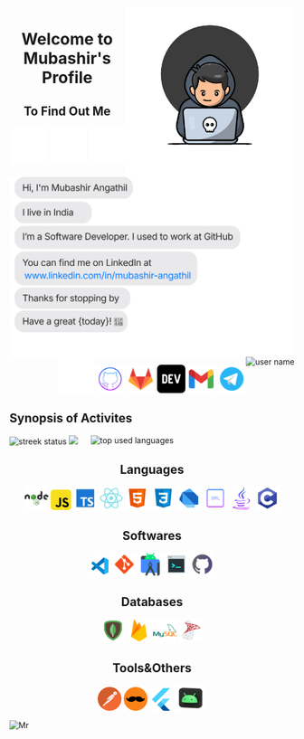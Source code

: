 <!--Section 1  -->
<img src='./Assets/hacker-thinking-about-code.gif' alt='coding....' width='300' align='right' alt='coding...'/> 
<!-- <img src='./Assets/happy-hacker.gif' alt='coding....' width='400' align='right' alt='Hacker Image'/> -->
<h1 align='center'> Welcome to Mubashir's Profile</h1>
<img src="https://github.com/MubashirAngathil/typing-intro/blob/main/chat.svg" width="500"  align='left' alt='chat svg'> 
 <img src='https://komarev.com/ghpvc/?username=MubashirAngathil'  align='right' alt='user name'/>

<!--Section 2  -->
<h2 align='center'>To Find Out Me</h2>
<p align='right'>
  <a href='https://www.linkedin.com/in/mubashir-angathil/' target="_blank"><img src='/Assets/animation/linkedin.gif' width='64px' height='64px' alt='linkedIn'/></a>
  <a href='https://www.instagram.com/___a___m__r___/' target='_blank'><img src='/Assets/animation/instagram.gif' width='64px' height='64px' alt='instagram'/></a>
  <a href='https://twitter.com/mubzyr_ashraf' target='_blank'><img src='/Assets/animation/twitter.gif' width='64px' height='64px' alt='twitter'/></a>
  <img src='/Assets/animation/whatsapp (1).gif' width='64px' height='64px' alt='whatsapp'/>
  <a href='https://github.com/MubashirAngathil' target='_blank'><img src='/Assets/normal/icons8-github-64.png' width='50px' height='50px' alt='github pic'/></a>
  <a href='https://gitlab.com/MubashirAngathil' target='_blank'><img src='/Assets/normal/icons8-gitlab-48.png' width='50px' height='50=px' alt='gitlab'/></a>
  <a href='https://dev.to/mubashirangathil' target='_blank'><img src='/Assets/3d/dev.png' width='50px' height='50px' alt='dev'/></a>
  <a href='mailto: mubashirangathil5142@gmail.com'> <img src='/Assets/normal/icons8-gmail-48.png' width='50px' height='50px' alt='gmail'/></a>
  <a href='https://t.me/mubashir_angathil'><img src='/Assets/normal/icons8-telegram-app-48.png' width='50px' height='50px' alt='telegram'/></a>
 </p> 

<!-- section 3  -->
 <h2>Synopsis of Activites</h2> 
<img width='1000' height='160'  src="https://github-readme-streak-stats.herokuapp.com?user=MubashirAngathil&count_private=true&show_icons=true&theme=dark&date_format=M%20j%5B%2C%20Y%5D&background=000000&stroke=045E61&ring=18CABF&fire=07DDD6&currStreakNum=FFFFFF&currStreakLabel=00DDD5&border=FFFFF&dates=0CAB31&hide_border=true" alt='streek status'>

<img align='right' width='360' alt='top used languages' src="https://github-readme-stats.vercel.app/api/top-langs/?username=MubashirAngathil&langs_count=8&count_private=true&layout=compact&theme=vision-friendly-dark&hide_border=true" alt="Languages" />

<img width='430' src="https://github-readme-stats.vercel.app/api?username=MubashirAngathil&show_icons=true&theme=chartreuse-dark&background=000000&hide_border=true&count_private=true">

<!--Section 4 -->
<h2 align='center'>Languages</h2>
<p align='center'>
  <img src='/Assets/3d/nodejs.png' width='42px' height='42px' alt='nodejs'/>
  <img src='/Assets/3d/javascript.png' width='36px' height='36px' alt='javascript'/>
  <img src='/Assets/normal/icons8-typescript-48.png' width='42px' height='42px' alt='typescript'/>
  <img src='/Assets/normal/icons8-react-native-48.png' width='42px' height='42px' alt='react'/>
  <img src='/Assets/normal/icons8-html-5-48.png' width='42px' height='42px' alt='html'/>
  <img src='/Assets/normal/icons8-css3-48.png' width='42px' height='42px' alt='css3'/>
  <img src='/Assets/normal/icons8-dart-48.png' width='42px' height='42px' alt='dart'/>
  <img src='/Assets/normal/icons8-xml-64.png' width='42px' height='42px' alt='xml'/>
  <img src='/Assets/normal/icons8-java-64.png' width='42px' height='42px' alt='java programming'/>
  <img src='/Assets/normal/icons8-c-programming-48.png' width='42px' height='42px' alt='C programming'/>
</p>

<!--Section 5 -->
<h2 align='center'>Softwares</h2>
<p align='center'>
  <img src='/Assets/normal/icons8-visual-studio-code-2019-48.png' width='36px' height='36px' alt='vscode'/>
  <img src='/Assets/normal/icons8-git-48.png' width='42px' height='42px'/>
  <img src='/Assets/normal/icons8-android-studio-48.png' width='42px' height='42px'/>
  <img src='/Assets/normal/icons8-console-48.png' width='42px' height='42px'/>
  <img src='/Assets/normal/icons8-github-48.png' width='42px' height='42px'/>
</p>
<!--Section 6 -->

<!--Section 7 -->
<h2 align='center'>Databases</h2>
<p align='center'>
  <img src='/Assets/normal/icons8-mongodb-48.png' width='42px' height='42px'/>
  <img src='/Assets/normal/icons8-firebase-48.png' width='42px' height='42px'/>
  <img src='/Assets/normal/icons8-mysql-logo-48.png' width='42px' height='42px'/>
  <img src='/Assets/3d/icons8-microsoft-sql-server-96.png' width='42px' height='42px'/>
</p>
<!--Section 8 -->
<h2 align='center'>Tools&Others</h2>
<p align='center'>
  <img src='/Assets/normal/postman.png' width='42px' height='42px' alt='postman'/>
  <img src='/Assets/normal/icons8-handlebar-mustache-60.png' width='42px' height='42px'/>
  <img src='/Assets/normal/flutter.png' width='40px' height='40px'/>
  <img src='/Assets/3d/android-logo.png' width='56px' height='46px'/>
</p>


<img  src="https://activity-graph.herokuapp.com/graph?username=MubashirAngathil&theme=react-dark&hide_border=true" alt="Mr" /> 

<!-- # Profile under updating.................. -->

